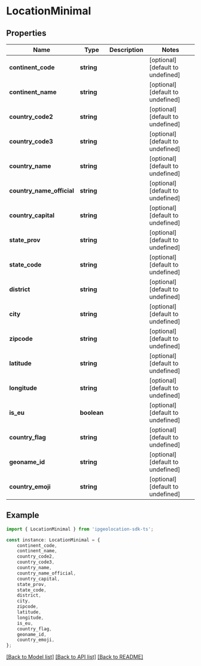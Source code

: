 # LocationMinimal


## Properties

Name | Type | Description | Notes
------------ | ------------- | ------------- | -------------
**continent_code** | **string** |  | [optional] [default to undefined]
**continent_name** | **string** |  | [optional] [default to undefined]
**country_code2** | **string** |  | [optional] [default to undefined]
**country_code3** | **string** |  | [optional] [default to undefined]
**country_name** | **string** |  | [optional] [default to undefined]
**country_name_official** | **string** |  | [optional] [default to undefined]
**country_capital** | **string** |  | [optional] [default to undefined]
**state_prov** | **string** |  | [optional] [default to undefined]
**state_code** | **string** |  | [optional] [default to undefined]
**district** | **string** |  | [optional] [default to undefined]
**city** | **string** |  | [optional] [default to undefined]
**zipcode** | **string** |  | [optional] [default to undefined]
**latitude** | **string** |  | [optional] [default to undefined]
**longitude** | **string** |  | [optional] [default to undefined]
**is_eu** | **boolean** |  | [optional] [default to undefined]
**country_flag** | **string** |  | [optional] [default to undefined]
**geoname_id** | **string** |  | [optional] [default to undefined]
**country_emoji** | **string** |  | [optional] [default to undefined]

## Example

```typescript
import { LocationMinimal } from 'ipgeolocation-sdk-ts';

const instance: LocationMinimal = {
    continent_code,
    continent_name,
    country_code2,
    country_code3,
    country_name,
    country_name_official,
    country_capital,
    state_prov,
    state_code,
    district,
    city,
    zipcode,
    latitude,
    longitude,
    is_eu,
    country_flag,
    geoname_id,
    country_emoji,
};
```

[[Back to Model list]](../README.md#documentation-for-models) [[Back to API list]](../README.md#documentation-for-api-endpoints) [[Back to README]](../README.md)
